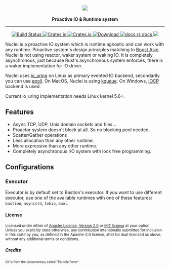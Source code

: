 <h1 align="center">
    <img src="https://github.com/vertexclique/nuclei/raw/master/img/nuclei.gif"/>
</h1>
<div align="center">
 <strong>
   Proactive IO & Runtime system
 </strong>
<hr>
</div>

<div align="center">
    <!-- CI builds -->
    <a href="https://github.com/vertexclique/nuclei/actions">
    <img alt="Build Status" src="https://github.com/vertexclique/nuclei/workflows/CI/badge.svg" />
    </a>
    <!-- Crates version -->
    <a href="https://crates.io/crates/nuclei">
    <img alt="Crates.io" src="https://img.shields.io/crates/v/nuclei.svg?style=popout-square">
    </a>
    <!-- License -->
    <a href="https://github.com/vertexclique/nuclei/blob/master/LICENSE">
    <img alt="Crates.io" src="https://img.shields.io/crates/l/nuclei.svg?style=popout-square">
    </a>
    <!-- Downloads -->
    <a href="https://crates.io/crates/nuclei">
    <img src="https://img.shields.io/crates/d/nuclei.svg?style=flat-square"
      alt="Download" />
    </a>
    <!-- docs.rs docs -->
    <a href="https://docs.rs/nuclei">
    <img src="https://img.shields.io/badge/docs-latest-blue.svg?style=flat-square"
      alt="docs.rs docs" />
    </a>
    <!-- Discord -->
    <a href="https://discord.gg/DqRqtRT">
    <img src="https://img.shields.io/discord/628383521450360842.svg?logo=discord" />
    </a>
</div>

Nuclei is a proactive IO system which is runtime agnostic and can work with any runtime. 
Proactive system's design principles matching to [Boost Asio](https://www.boost.org/doc/libs/1_47_0/doc/html/boost_asio/overview/core/async.html).
Nuclei is not using reactor, waker system or waking IO. It is completely asynchronous, just because Rust's asynchronous system enforces,
there is a waker implementation for IO driver.

Nuclei uses [io_uring](https://kernel.dk/io_uring.pdf) on Linux as primary evented IO backend, secondarily you can use 
[epoll](https://en.wikipedia.org/wiki/Epoll). On MacOS, Nuclei is using [kqueue](https://en.wikipedia.org/wiki/Kqueue).
On Windows, [IOCP](https://en.wikipedia.org/wiki/Input/output_completion_port) backend is used.   

Current io_uring implementation needs Linux kernel 5.6+.

## Features

* Async TCP, UDP, Unix domain sockets and files...
* Proactor system doesn't block at all. So no blocking pool needed.
* Scatter/Gather operations
* Less allocation than any other runtime.
* More expressive than any other runtime.
* Completely asynchronous I/O system with lock free programming.

## Configurations

### 

### Executor
Executor is by default set to Bastion's executor. If you want to use
different executor, use one of the available runtimes with one of these features: 
`bastion`, `asyncstd`, `tokio`, `smol`.

#### License

<sup>
Licensed under either of <a href="LICENSE-APACHE">Apache License, Version
2.0</a> or <a href="LICENSE-MIT">MIT license</a> at your option.
</sup>

<br>

<sub>
Unless you explicitly state otherwise, any contribution intentionally submitted
for inclusion in this crate by you, as defined in the Apache-2.0 license, shall
be dual licensed as above, without any additional terms or conditions.
</sub>

##### Credits

<sub><sup>Gif is from the documentary called "Particle Fever".<sup><sub>